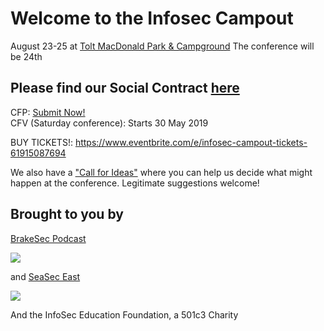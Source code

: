 # Welcome to the Infosec Campout 

August 23-25 at [Tolt MacDonald Park & Campground](https://www.kingcounty.gov/services/parks-recreation/parks/parks-and-natural-lands/popular-parks/toltmacdonald.aspx)
The conference will be 24th

## Please find our Social Contract [here](www.infoseccampout.com/)

CFP:  [Submit Now!](https://drive.google.com/open?id=1T91GV8k-WZEkDXDcQxiW9td6r1NN9R75d8YbAIdLJzs) <br />
CFV (Saturday conference): Starts 30 May 2019

BUY TICKETS!: https://www.eventbrite.com/e/infosec-campout-tickets-61915087694

We also have a ["Call for Ideas"](https://docs.google.com/document/d/1dqYS2rRKasEcbDTbh8jm4apKMI6CqNRo0nWBthxKWEU/edit?usp=sharing) where you can help us decide what might happen at the conference. Legitimate suggestions welcome!

## Brought to you by 

[BrakeSec Podcast](https://www.brakeingsecurity.com/)


![](https://infoseceducationfoundation.github.io/BRAKEING-LOGO-01-small.png)


and [SeaSec East](https://www.meetup.com/SEASec-East)


![](https://infoseceducationfoundation.github.io/SeaSecEast.png)

And the InfoSec Education Foundation, a 501c3 Charity


    
